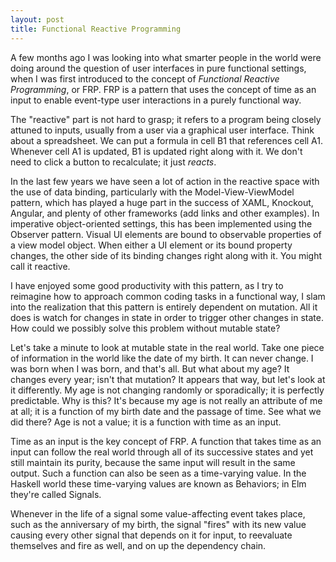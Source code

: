 ```yaml
---
layout: post
title: Functional Reactive Programming
---
```

<div class="kg-card-markdown"><p>A few months ago I was looking into what smarter people in the world were doing around the question of user interfaces in pure functional settings, when I was first introduced to the concept of <em>Functional Reactive Programming</em>, or FRP. FRP is a pattern that uses the concept of time as an input to enable event-type user interactions in a purely functional way.</p>
<p>The &quot;reactive&quot; part is not hard to grasp; it refers to a program being closely attuned to inputs, usually from a user via a graphical user interface. Think about a spreadsheet. We can put a formula in cell B1 that references cell A1. Whenever cell A1 is updated, B1 is updated right along with it. We don't need to click a button to recalculate; it just <em>reacts</em>.</p>
<p>In the last few years we have seen a lot of action in the reactive space with the use of data binding, particularly with the Model-View-ViewModel pattern, which has played a huge part in the success of XAML, Knockout, Angular, and plenty of other frameworks (add links and other examples). In imperative object-oriented settings, this has been implemented using the Observer pattern. Visual UI elements are bound to observable properties of a view model object. When either a UI element or its bound property changes, the other side of its binding changes right along with it. You might call it reactive.</p>
<p>I have enjoyed some good productivity with this pattern, as I try to reimagine how to approach common coding tasks in a functional way, I slam into the realization that this pattern is entirely dependent on mutation. All it does is watch for changes in state in order to trigger other changes in state. How could we possibly solve this problem without mutable state?</p>
<p>Let's take a minute to look at mutable state in the real world. Take one piece of information in the world like the date of my birth. It can never change. I was born when I was born, and that's all. But what about my age? It changes every year; isn't that mutation? It appears that way, but let's look at it differently. My age is not changing randomly or sporadically; it is perfectly predictable. Why is this? It's because my age is not really an attribute of me at all; it is a function of my birth date and the passage of time. See what we did there? Age is not a value; it is a function with time as an input.</p>
<p>Time as an input is the key concept of FRP. A function that takes time as an input can follow the real world through all of its successive states and yet still maintain its purity, because the same input will result in the same output. Such a function can also be seen as a time-varying value. In the Haskell world these time-varying values are known as Behaviors; in Elm they're called Signals.</p>
<p>Whenever in the life of a signal some value-affecting event takes place, such as the anniversary of my birth, the signal &quot;fires&quot; with its new value causing every other signal that depends on it for input, to reevaluate themselves and fire as well, and on up the dependency chain.</p>
</div>
